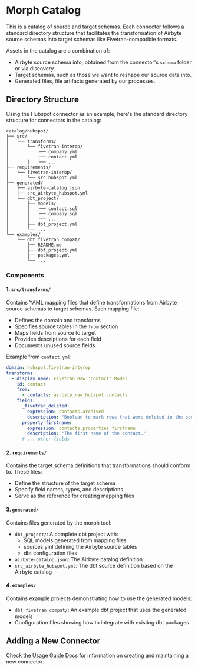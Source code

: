 # Morph Catalog

This is a catalog of source and target schemas. Each connector follows a standard directory structure that facilitates the transformation of Airbyte source schemas into target schemas like Fivetran-compatible formats.

Assets in the catalog are a combination of:

- Airbyte source schema info, obtained from the connector's `schema` folder or via discovery.
- Target schemas, such as those we want to reshape our source data into.
- Generated files, file artifacts generated by our processes.

## Directory Structure

Using the Hubspot connector as an example, here's the standard directory structure for connectors in the catalog:

```
catalog/hubspot/
├── src/
│   └── transforms/
│       └── fivetran-interop/
│           ├── company.yml
│           ├── contact.yml
│       │   └── ...
├── requirements/
│   └── fivetran-interop/
│       └── src_hubspot.yml
├── generated/
│   ├── airbyte-catalog.json
│   ├── src_airbyte_hubspot.yml
│   └── dbt_project/
│       ├── models/
│       │   ├── contact.sql
│       │   ├── company.sql
│       │   └── ...
│       ├── dbt_project.yml
│       └── ...
└── examples/
    └── dbt_fivetran_compat/
        ├── README.md
        ├── dbt_project.yml
        ├── packages.yml
        └── ...
```

### Components

#### 1. `src/transforms/`

Contains YAML mapping files that define transformations from Airbyte source schemas to target schemas. Each mapping file:

- Defines the domain and transforms
- Specifies source tables in the `from` section
- Maps fields from source to target
- Provides descriptions for each field
- Documents unused source fields

Example from `contact.yml`:

```yaml
domain: hubspot.fivetran-interop
transforms:
  - display_name: Fivetran Raw 'Contact' Model
    id: contact
    from:
      - contacts: airbyte_raw_hubspot.contacts
    fields:
      _fivetran_deleted:
        expression: contacts.archived
        description: "Boolean to mark rows that were deleted in the source database."
      property_firstname:
        expression: contacts.properties_firstname
        description: "The first name of the contact."
      # ... other fields
```

#### 2. `requirements/`

Contains the target schema definitions that transformations should conform to. These files:

- Define the structure of the target schema
- Specify field names, types, and descriptions
- Serve as the reference for creating mapping files

#### 3. `generated/`

Contains files generated by the morph tool:

- `dbt_project/`: A complete dbt project with:
  - SQL models generated from mapping files
  - sources.yml defining the Airbyte source tables
  - dbt configuration files
- `airbyte-catalog.json`: The Airbyte catalog definition
- `src_airbyte_hubspot.yml`: The dbt source definition based on the Airbyte catalog

#### 4. `examples/`

Contains example projects demonstrating how to use the generated models:

- `dbt_fivetran_compat/`: An example dbt project that uses the generated models
- Configuration files showing how to integrate with existing dbt packages

## Adding a New Connector

Check the [Usage Guide Docs](../USAGE.md) for information on creating and maintaining a new connector.
